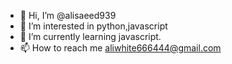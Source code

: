 - 👋 Hi, I’m @alisaeed939
- 👀 I’m interested in python,javascript
- 🌱 I’m currently learning javascript.
- 📫 How to reach me aliwhite666444@gmail.com

<!---
alisaeed939/alisaeed939 is a ✨ special ✨ repository because its `README.md` (this file) appears on your GitHub profile.
You can click the Preview link to take a look at your changes.
--->
